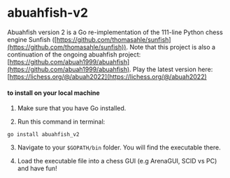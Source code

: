 # abuahfish-v2

Abuahfish version 2 is a Go re-implementation of the 111-line Python chess engine Sunfish ([https://github.com/thomasahle/sunfish](https://github.com/thomasahle/sunfish)).
Note that this project is also a continuation of the ongoing abuahfish project: [https://github.com/abuah1999/abuahfish](https://github.com/abuah1999/abuahfish). Play the latest version here: [https://lichess.org/@/abuah2022](https://lichess.org/@/abuah2022)

#### to install on your local machine

1. Make sure that you have Go installed.

2. Run this command in terminal:

```
go install abuahfish_v2
```

3. Navigate to your ```$GOPATH/bin``` folder. You will find the executable there.

4. Load the executable file into a chess GUI (e.g ArenaGUI, SCID vs PC) and have fun!
